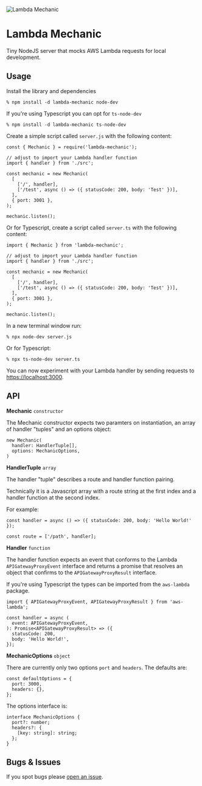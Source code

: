 ![Lambda Mechanic](https://emojipedia-us.s3.dualstack.us-west-1.amazonaws.com/thumbs/120/apple/285/mechanic_1f9d1-200d-1f527.png)

# Lambda Mechanic

Tiny NodeJS server that mocks AWS Lambda requests for local development.

## Usage

Install the library and dependencies

```
% npm install -d lambda-mechanic node-dev
```

If you're using Typescript you can opt for `ts-node-dev`

```
% npm install -d lambda-mechanic ts-node-dev
```

Create a simple script called `server.js` with the following content:

```
const { Mechanic } = require('lambda-mechanic');

// adjust to import your Lambda handler function
import { handler } from './src';

const mechanic = new Mechanic(
  [
    ['/', handler],
    ['/test', async () => ({ statusCode: 200, body: 'Test' })],
  ],
  { port: 3001 },
);

mechanic.listen();
```

Or for Typescript, create a script called `server.ts` with the following content:

```
import { Mechanic } from 'lambda-mechanic';

// adjust to import your Lambda handler function
import { handler } from './src';

const mechanic = new Mechanic(
  [
    ['/', handler],
    ['/test', async () => ({ statusCode: 200, body: 'Test' })],
  ],
  { port: 3001 },
);

mechanic.listen();
```

In a new terminal window run:

```
% npx node-dev server.js
```

Or for Typescript:

```
% npx ts-node-dev server.ts
```

You can now experiment with your Lambda handler by sending requests to [https://localhost:3000](https://localhost:3000).

## API

**Mechanic** `constructor`

The Mechanic constructor expects two paramters on instantiation, an array of handler "tuples" and an options object:

```
new Mechanic(
  handler: HandlerTuple[],
  options: MechanicOptions,
)
```

**HandlerTuple** `array`

The handler "tuple" describes a route and handler function pairing.

Technically it is a Javascript array with a route string at the first index and a handler function at the second index.

For example:

```
const handler = async () => ({ statusCode: 200, body: 'Hello World!' });

const route = ['/path', handler];
```

**Handler** `function`

The handler function expects an event that conforms to the Lambda `APIGatewayProxyEvent` interface and returns a promise that resolves an object that confirms to the `APIGatewayProxyResult` interface.

If you're using Typescript the types can be imported from the `aws-lambda` package.

```
import { APIGatewayProxyEvent, APIGatewayProxyResult } from 'aws-lambda';

const handler = async (
  event: APIGatewayProxyEvent,
): Promise<APIGatewayProxyResult> => ({
  statusCode: 200,
  body: 'Hello World!',
});
```

**MechanicOptions** `object`

There are currently only two options `port` and `headers`. The defaults are:

```
const defaultOptions = {
  port: 3000,
  headers: {},
};
```

The options interface is:

```
interface MechanicOptions {
  port?: number;
  headers?: {
    [key: string]: string;
  };
}
```

## Bugs & Issues

If you spot bugs please [open an issue](https://github.com/mattpauldavies/lambda-mechanic/issues/new).
